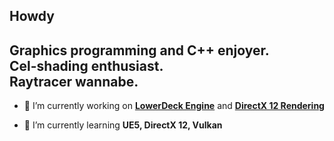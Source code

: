## Howdy

## Graphics programming and C++ enjoyer.<br/>Cel-shading enthusiast.<br/>Raytracer wannabe.

- 🔭 I’m currently working on [**LowerDeck Engine**](https://github.com/LowerDeckBoy/LowerDeck_Engine) and [**DirectX 12 Rendering**](https://github.com/LowerDeckBoy/DirectX-12-Rendering)

- 🌱 I’m currently learning **UE5, DirectX 12, Vulkan**
<p align="left">
</p>


<!--
**LowerDeckBoy/LowerDeckBoy** is a ✨ _special_ ✨ repository because its `README.md` (this file) appears on your GitHub profile.

Here are some ideas to get you started:

- 🔭 I’m currently working on ...
- 🌱 I’m currently learning ...
- 👯 I’m looking to collaborate on ...
- 🤔 I’m looking for help with ...
- 💬 Ask me about ...
- 📫 How to reach me: ...
- 😄 Pronouns: ...
- ⚡ Fun fact: ...
-->
